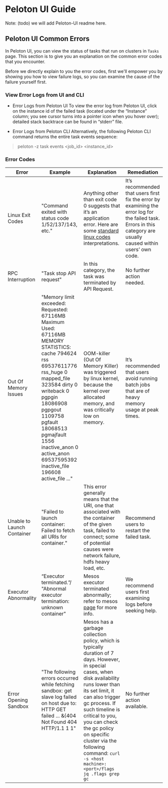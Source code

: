 # Peloton UI Guide
Note: (todo) we will add Peloton-UI readme here.

## Peloton UI Common Errors

In Peloton UI, you can view the status of tasks that run on clusters in `Tasks` page. This section is to give you an explanation on the common error codes that you encounter.

Before we directly explain to you the error codes, first we'll empower you by showing you how to view failure logs, so you can examine the cause of the failure yourself first.

### View Error Logs from UI and CLI
- Error Logs from Peloton UI
To view the error log from Peloton UI, click on the instance id of the failed task (located under the “Instance” column; you see cursor turns into a pointer icon when you hover over); detailed stack backtrace can be found in “stderr” file.

- Error Logs from Peloton CLI
Alternatively, the following Peloton CLI command returns the entire task events sequence:

>peloton -z <zookeeper parameter> task events <job_id> <instance_id>

### Error Codes

| **Error** | **Example** | **Explanation** | **Remediation**  |
| ------ | ------ | ------ | ------ |
| Linux Exit Codes | "Command exited with status code 1/52/137/143, etc." | Anything other than exit code 0 suggests that it’s an application error. Here are some [standard linux codes][linuxCodes] interpretations. | It’s recommended that users first fix the error by examining the error log for the failed task. Errors in this category are usually caused within users’ own code.
| RPC Interruption | "Task stop API request"  | In this category, the task was terminated by API Request. | No further action needed.
| Out Of Memory Issues | "Memory limit exceeded: Requested: 67116MB Maximum Used: 67116MB MEMORY STATISTICS: cache 794624 rss 69537611776 rss_huge 0 mapped_file 323584 dirty 0 writeback 0 pgpgin 18086908 pgpgout 1109758 pgfault 18068513 pgmajfault 1556 inactive_anon 0 active_anon 69537595392 inactive_file 196608 active_file ..." | OOM-killer (Out Of Memory Killer) was triggered by linux kernel, because the kernel over allocated memory, and was critically low on memory. | It’s recommended that users avoid running batch jobs that are of heavy memory usage at peak times.
| Unable to Launch Container | "Failed to launch container: Failed to fetch all URIs for container." | This error generally means that the URI, one that associated with the container of the given task, failed to connect; some of potential causes were network failure, hdfs heavy load, etc. | Recommend users to restart the failed task.
| Executor Abnormality | “Executor terminated.”/ "Abnormal executor termination: unknown container" | Mesos executor terminated abnormally; refer to mesos [page][mesosPage] for more info. | We recommend users first examining logs before seeking help.
| Error Opening Sandbox | "The following errors occurred while fetching sandbox: get slave log failed on host due to: HTTP GET failed ... &{404 Not Found 404 HTTP/1.1 1 1" | Mesos has a garbage collection policy, which is typically duration of 7 days. However, in special cases, when disk availability runs lower than its set limit, it can also trigger gc process. If such timeline is critical to you, you can check the gc policy on specific cluster via the following command: `curl -s <host machine>:<port>/flags jq .flags grep gc` | No further action available.

   [linuxCodes]: <http://tldp.org/LDP/abs/html/exitcodes.html>
   [mesosPage]: <http://mesos.apache.org/documentation/latest/task-state-reasons/>
